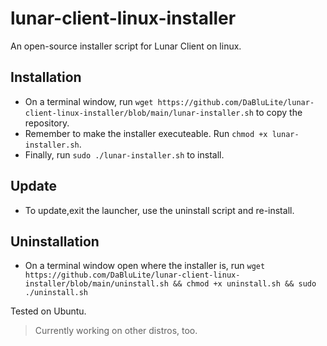 # lunar-client-linux-installer
An open-source installer script for Lunar Client on linux.

## Installation
* On a terminal window, run `wget https://github.com/DaBluLite/lunar-client-linux-installer/blob/main/lunar-installer.sh` to copy the repository.
* Remember to make the installer executeable. Run `chmod +x lunar-installer.sh`.
* Finally, run `sudo ./lunar-installer.sh` to install.

## Update
* To update,exit the launcher, use the uninstall script and re-install.

## Uninstallation
* On a terminal window open where the installer is, run `wget https://github.com/DaBluLite/lunar-client-linux-installer/blob/main/uninstall.sh && chmod +x uninstall.sh && sudo ./uninstall.sh`

Tested on Ubuntu.

> Currently working on other distros, too.
